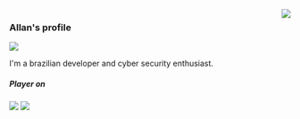 <img align='right' src="https://github-readme-stats.vercel.app/api?username=allandiegoasilva&show_icons=true&title_color=783c00&text_color=af552e&icon_color=783c00&bg_color=f8efd4&cache_seconds=2300">

### Allan's profile

<img src="https://img.shields.io/static/v1?label=Overview&message=Allan&logo=GitHub">

<p>
  I'm a brazilian developer and cyber security enthusiast. 
</p>

##### Player on 
<p float="left">
<img src="https://img.shields.io/badge/player-Hack%20the%20box-green"/> 
<img src="https://img.shields.io/badge/player-Try%20hack%20me%20-white"/>
</p>
